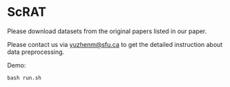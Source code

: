 # ScRAT

Please download datasets from the original papers listed in our paper.

Please contact us via yuzhenm@sfu.ca to get the detailed instruction about data preprocessing.

Demo:
```
bash run.sh
```
